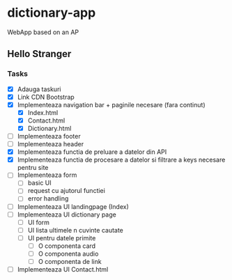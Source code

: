 # dictionary-app

WebApp based on an AP

## Hello Stranger

### Tasks

- [x] Adauga taskuri
- [x] Link CDN Bootstrap
- [x] Implementeaza navigation bar + paginile necesare (fara continut)
  - [x] Index.html
  - [x] Contact.html
  - [x] Dictionary.html
- [ ] Implementeaza footer
- [ ] Implementeaza header
- [x] Implementeaza functia de preluare a datelor din API
- [x] Implementeaza functia de procesare a datelor si filtrare a keys necesare pentru site
- [ ] Implementeaza form
  - [ ] basic UI
  - [ ] request cu ajutorul functiei
  - [ ] error handling
- [ ] Implementeaza UI landingpage (Index)
- [ ] Implementeaza UI dictionary page
  - [ ] UI form
  - [ ] UI lista ultimele n cuvinte cautate
  - [ ] UI pentru datele primite
    - [ ] O componenta card
    - [ ] O componenta audio
    - [ ] O componenta de link
- [ ] Implementeaza UI Contact.html